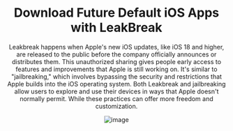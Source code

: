 <div align="center">
  
# Download Future Default iOS Apps with LeakBreak

<Div>

Leakbreak happens when Apple's new iOS updates, like iOS 18 and higher, are released to the public before the company officially announces or distributes them. This unauthorized sharing gives people early access to features and improvements that Apple is still working on. It's similar to "jailbreaking," which involves bypassing the security and restrictions that Apple builds into the iOS operating system. Both Leakbreak and jailbreaking allow users to explore and use their devices in ways that Apple doesn't normally permit. While these practices can offer more freedom and customization.

![image](https://github.com/user-attachments/assets/94da918a-e666-4175-a53e-c0f4ca11f58b)







